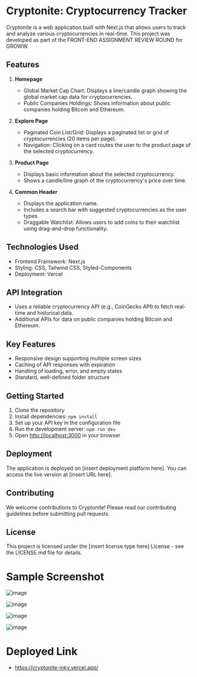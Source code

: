 # Cryptonite: Cryptocurrency Tracker

Cryptonite is a web application built with Next.js that allows users to track and analyze various cryptocurrencies in real-time. This project was developed as part of the FRONT-END ASSIGNMENT REVIEW ROUND for GROWW.

## Features

1. **Homepage**
   - Global Market Cap Chart: Displays a line/candle graph showing the global market cap data for cryptocurrencies.
   - Public Companies Holdings: Shows information about public companies holding Bitcoin and Ethereum.

2. **Explore Page**
   - Paginated Coin List/Grid: Displays a paginated list or grid of cryptocurrencies (20 items per page).
   - Navigation: Clicking on a card routes the user to the product page of the selected cryptocurrency.

3. **Product Page**
   - Displays basic information about the selected cryptocurrency.
   - Shows a candle/line graph of the cryptocurrency's price over time.

4. **Common Header**
   - Displays the application name.
   - Includes a search bar with suggested cryptocurrencies as the user types.
   - Draggable Watchlist: Allows users to add coins to their watchlist using drag-and-drop functionality.

## Technologies Used

- Frontend Framework: Next.js
- Styling: CSS, Tailwind CSS, Styled-Components
- Deployment: Vercel

## API Integration

- Uses a reliable cryptocurrency API (e.g., CoinGecko API) to fetch real-time and historical data.
- Additional APIs for data on public companies holding Bitcoin and Ethereum.

## Key Features

- Responsive design supporting multiple screen sizes
- Caching of API responses with expiration
- Handling of loading, error, and empty states
- Standard, well-defined folder structure

## Getting Started

1. Clone the repository
2. Install dependencies: `npm install`
3. Set up your API key in the configuration file
4. Run the development server: `npm run dev`
5. Open [http://localhost:3000](http://localhost:3000) in your browser

## Deployment

The application is deployed on [insert deployment platform here]. You can access the live version at [insert URL here].

## Contributing

We welcome contributions to Cryptonite! Please read our contributing guidelines before submitting pull requests.

## License

This project is licensed under the [insert license type here] License - see the LICENSE.md file for details.


# Sample Screenshot
![image](https://github.com/user-attachments/assets/966b7c6d-7266-49c1-82a6-ff7b9d9e4a6d)

![image](https://github.com/user-attachments/assets/cde9289d-7a06-4964-82d5-96045bedd865)

![image](https://github.com/user-attachments/assets/0904e1ee-521b-4fad-a4bb-74dfb19eb5e8)

![image](https://github.com/user-attachments/assets/661ac0a0-345f-44b0-8c72-db269fcf6ae4)

# Deployed Link
- https://cryptonite-inky.vercel.app/
